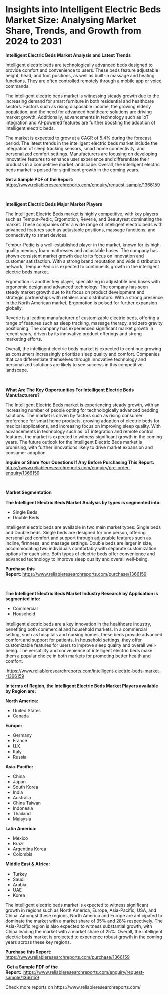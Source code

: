 <p><h1>Insights into Intelligent Electric Beds Market Size: Analysing Market Share, Trends, and Growth from 2024 to 2031</h1></p><p><strong>Intelligent Electric Beds Market Analysis and Latest Trends</strong></p>
<p><p>Intelligent electric beds are technologically advanced beds designed to provide comfort and convenience to users. These beds feature adjustable height, head, and foot positions, as well as built-in massage and heating functions. They are often controlled remotely through a mobile app or voice commands.</p><p>The intelligent electric beds market is witnessing steady growth due to the increasing demand for smart furniture in both residential and healthcare sectors. Factors such as rising disposable income, the growing elderly population, and the need for advanced healthcare solutions are driving market growth. Additionally, advancements in technology such as IoT integration and AI-powered features are further boosting the adoption of intelligent electric beds.</p><p>The market is expected to grow at a CAGR of 5.4% during the forecast period. The latest trends in the intelligent electric beds market include the integration of sleep tracking sensors, smart home connectivity, and personalized comfort settings. Manufacturers are focusing on developing innovative features to enhance user experience and differentiate their products in a competitive market landscape. Overall, the intelligent electric beds market is poised for significant growth in the coming years.</p></p>
<p><strong>Get a Sample PDF of the Report:&nbsp;</strong> <a href="https://www.reliableresearchreports.com/enquiry/request-sample/1366159">https://www.reliableresearchreports.com/enquiry/request-sample/1366159</a></p>
<p>&nbsp;</p>
<p><strong>Intelligent Electric Beds Major Market Players</strong></p>
<p><p>The Intelligent Electric Beds market is highly competitive, with key players such as Tempur-Pedic, Ergomotion, Reverie, and Beautyrest dominating the market. These companies offer a wide range of intelligent electric beds with advanced features such as adjustable positions, massage functions, and connectivity to smart devices.</p><p>Tempur-Pedic is a well-established player in the market, known for its high-quality memory foam mattresses and adjustable bases. The company has shown consistent market growth due to its focus on innovation and customer satisfaction. With a strong brand reputation and wide distribution network, Tempur-Pedic is expected to continue its growth in the intelligent electric beds market.</p><p>Ergomotion is another key player, specializing in adjustable bed bases with ergonomic design and advanced technology. The company has seen steady market growth due to its focus on product development and strategic partnerships with retailers and distributors. With a strong presence in the North American market, Ergomotion is poised for further expansion globally.</p><p>Reverie is a leading manufacturer of customizable electric beds, offering a range of features such as sleep tracking, massage therapy, and zero gravity positioning. The company has experienced significant market growth in recent years, driven by its innovative product offerings and strong marketing efforts.</p><p>Overall, the intelligent electric beds market is expected to continue growing as consumers increasingly prioritize sleep quality and comfort. Companies that can differentiate themselves through innovative technology and personalized solutions are likely to see success in this competitive landscape.</p></p>
<p>&nbsp;</p>
<p><strong>What Are The Key Opportunities For Intelligent Electric Beds Manufacturers?</strong></p>
<p><p>The Intelligent Electric Beds market is experiencing steady growth, with an increasing number of people opting for technologically advanced bedding solutions. The market is driven by factors such as rising consumer preference for smart home products, growing adoption of electric beds for medical applications, and increasing focus on improving sleep quality. With advancements in technology such as IoT integration and remote control features, the market is expected to witness significant growth in the coming years. The future outlook for the Intelligent Electric Beds market is promising, with further innovations likely to drive market expansion and consumer adoption.</p></p>
<p><strong>Inquire or Share Your Questions If Any Before Purchasing This Report:</strong> <a href="https://www.reliableresearchreports.com/enquiry/pre-order-enquiry/1366159">https://www.reliableresearchreports.com/enquiry/pre-order-enquiry/1366159</a></p>
<p>&nbsp;</p>
<p><strong>Market Segmentation</strong></p>
<p><strong>The Intelligent Electric Beds Market Analysis by types is segmented into:</strong></p>
<p><ul><li>Single Beds</li><li>Double Beds</li></ul></p>
<p><p>Intelligent electric beds are available in two main market types: Single beds and Double beds. Single beds are designed for one person, offering personalized comfort and support through adjustable features such as incline, firmness, and massage settings. Double beds are larger in size, accommodating two individuals comfortably with separate customization options for each side. Both types of electric beds offer convenience and advanced technology to improve sleep quality and overall well-being.</p></p>
<p><strong>Purchase this Report:&nbsp;</strong><a href="https://www.reliableresearchreports.com/purchase/1366159">https://www.reliableresearchreports.com/purchase/1366159</a></p>
<p>&nbsp;</p>
<p><strong>The Intelligent Electric Beds Market Industry Research by Application is segmented into:</strong></p>
<p><ul><li>Commercial</li><li>Household</li></ul></p>
<p><p>Intelligent electric beds are a key innovation in the healthcare industry, benefiting both commercial and household markets. In a commercial setting, such as hospitals and nursing homes, these beds provide advanced comfort and support for patients. In household settings, they offer customizable features for users to improve sleep quality and overall well-being. The versatility and convenience of intelligent electric beds make them a popular choice in both markets for promoting better health and comfort.</p></p>
<p><a href="https://www.reliableresearchreports.com/intelligent-electric-beds-market-r1366159">&nbsp;https://www.reliableresearchreports.com/intelligent-electric-beds-market-r1366159</a></p>
<p><strong>In terms of Region, the Intelligent Electric Beds Market Players available by Region are:</strong></p>
<p>
    <p> <strong> North America: </strong>
        <ul>
            <li>United States</li>
            <li>Canada</li>
        </ul>
        </p> 
    <p> <strong> Europe: </strong>
        <ul>
            <li>Germany</li>
            <li>France</li>
            <li>U.K.</li>
            <li>Italy</li>
            <li>Russia</li>
        </ul>
        </p> 
    <p> <strong> Asia-Pacific: </strong>
        <ul>
            <li>China</li>
            <li>Japan</li>
            <li>South Korea</li>
            <li>India</li>
            <li>Australia</li>
            <li>China Taiwan</li>
            <li>Indonesia</li>
            <li>Thailand</li>
            <li>Malaysia</li>
        </ul>
        </p> 
    <p> <strong> Latin America: </strong>
        <ul>
            <li>Mexico</li>
            <li>Brazil</li>
            <li>Argentina Korea</li>
            <li>Colombia</li>
        </ul>
        </p> 
    <p> <strong> Middle East & Africa: </strong>
        <ul>
            <li>Turkey</li>
            <li>Saudi</li>
            <li>Arabia</li>
            <li>UAE</li>
            <li>Korea</li>
        </ul>
    </p>
    </p>
<p><p>The intelligent electric beds market is expected to witness significant growth in regions such as North America, Europe, Asia-Pacific, USA, and China. Amongst these regions, North America and Europe are anticipated to dominate the market with a market share of 35% and 28% respectively. The Asia-Pacific region is also expected to witness substantial growth, with China leading the market with a market share of 25%. Overall, the intelligent electric beds market is projected to experience robust growth in the coming years across these key regions.</p></p>
<p><strong>Purchase this Report: </strong><a href="https://www.reliableresearchreports.com/purchase/1366159">https://www.reliableresearchreports.com/purchase/1366159</a></p>
<p>&nbsp;<strong>Get a Sample PDF of the Report:&nbsp;&nbsp;</strong><a href="https://www.reliableresearchreports.com/enquiry/request-sample/1366159">https://www.reliableresearchreports.com/enquiry/request-sample/1366159</a></p>
<p><strong></strong></p>
<p>Check more reports on https://www.reliableresearchreports.com/</p>
